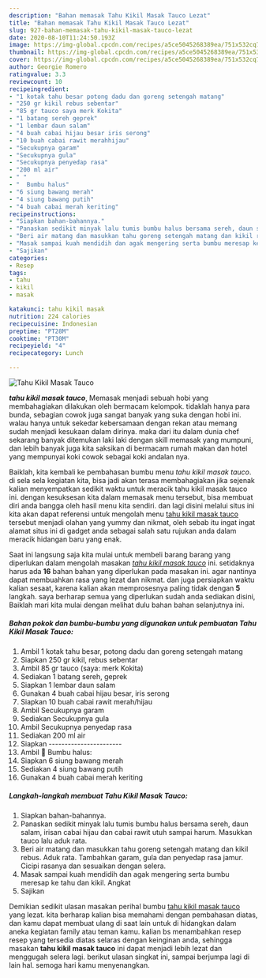 ```yaml
---
description: "Bahan memasak Tahu Kikil Masak Tauco Lezat"
title: "Bahan memasak Tahu Kikil Masak Tauco Lezat"
slug: 927-bahan-memasak-tahu-kikil-masak-tauco-lezat
date: 2020-08-10T11:24:50.193Z
image: https://img-global.cpcdn.com/recipes/a5ce5045268389ea/751x532cq70/tahu-kikil-masak-tauco-foto-resep-utama.jpg
thumbnail: https://img-global.cpcdn.com/recipes/a5ce5045268389ea/751x532cq70/tahu-kikil-masak-tauco-foto-resep-utama.jpg
cover: https://img-global.cpcdn.com/recipes/a5ce5045268389ea/751x532cq70/tahu-kikil-masak-tauco-foto-resep-utama.jpg
author: Georgie Romero
ratingvalue: 3.3
reviewcount: 10
recipeingredient:
- "1 kotak tahu besar potong dadu dan goreng setengah matang"
- "250 gr kikil rebus sebentar"
- "85 gr tauco saya merk Kokita"
- "1 batang sereh geprek"
- "1 lembar daun salam"
- "4 buah cabai hijau besar iris serong"
- "10 buah cabai rawit merahhijau"
- "Secukupnya garam"
- "Secukupnya gula"
- "Secukupnya penyedap rasa"
- "200 ml air"
- " "
- "  Bumbu halus"
- "6 siung bawang merah"
- "4 siung bawang putih"
- "4 buah cabai merah keriting"
recipeinstructions:
- "Siapkan bahan-bahannya."
- "Panaskan sedikit minyak lalu tumis bumbu halus bersama sereh, daun salam, irisan cabai hijau dan cabai rawit utuh sampai harum. Masukkan tauco lalu aduk rata."
- "Beri air matang dan masukkan tahu goreng setengah matang dan kikil rebus. Aduk rata. Tambahkan garam, gula dan penyedap rasa jamur. Cicipi rasanya dan sesuaikan dengan selera."
- "Masak sampai kuah mendidih dan agak mengering serta bumbu meresap ke tahu dan kikil. Angkat"
- "Sajikan"
categories:
- Resep
tags:
- tahu
- kikil
- masak

katakunci: tahu kikil masak 
nutrition: 224 calories
recipecuisine: Indonesian
preptime: "PT28M"
cooktime: "PT30M"
recipeyield: "4"
recipecategory: Lunch

---
```



![Tahu Kikil Masak Tauco](https://img-global.cpcdn.com/recipes/a5ce5045268389ea/751x532cq70/tahu-kikil-masak-tauco-foto-resep-utama.jpg)

<b><i>tahu kikil masak tauco</i></b>, Memasak menjadi sebuah hobi yang membahagiakan dilakukan oleh bermacam kelompok. tidaklah hanya para bunda, sebagian cowok juga sangat banyak yang suka dengan hobi ini. walau hanya untuk sekedar kebersamaan dengan rekan atau memang sudah menjadi kesukaan dalam dirinya. maka dari itu dalam dunia chef sekarang banyak ditemukan laki laki dengan skill memasak yang mumpuni, dan lebih banyak juga kita saksikan di bermacam rumah makan dan hotel yang mempunyai koki cowok sebagai koki andalan nya.

Baiklah, kita kembali ke pembahasan bumbu menu <i>tahu kikil masak tauco</i>. di sela sela kegiatan kita, bisa jadi akan terasa membahagiakan jika sejenak kalian menyempatkan sedikit waktu untuk meracik tahu kikil masak tauco ini. dengan kesuksesan kita dalam memasak menu tersebut, bisa membuat diri anda bangga oleh hasil menu kita sendiri. dan lagi disini melalui situs ini kita akan dapat referensi untuk mengolah menu <u>tahu kikil masak tauco</u> tersebut menjadi olahan yang yummy dan nikmat, oleh sebab itu ingat ingat alamat situs ini di gadget anda sebagai salah satu rujukan anda dalam meracik hidangan baru yang enak.




Saat ini langsung saja kita mulai untuk membeli barang barang yang diperlukan dalam mengolah masakan <u><i>tahu kikil masak tauco</i></u> ini. setidaknya harus ada <b>16</b> bahan bahan yang diperlukan pada masakan ini. agar nantinya dapat membuahkan rasa yang lezat dan nikmat. dan juga persiapkan waktu kalian sesaat, karena kalian akan memprosesnya paling tidak dengan <b>5</b> langkah. saya berharap semua yang diperlukan sudah anda sediakan disini, Baiklah mari kita mulai dengan melihat dulu bahan bahan selanjutnya ini.

<!--inarticleads1-->

##### Bahan pokok dan bumbu-bumbu yang digunakan untuk pembuatan Tahu Kikil Masak Tauco:

1. Ambil 1 kotak tahu besar, potong dadu dan goreng setengah matang
1. Siapkan 250 gr kikil, rebus sebentar
1. Ambil 85 gr tauco (saya: merk Kokita)
1. Sediakan 1 batang sereh, geprek
1. Siapkan 1 lembar daun salam
1. Gunakan 4 buah cabai hijau besar, iris serong
1. Siapkan 10 buah cabai rawit merah/hijau
1. Ambil Secukupnya garam
1. Sediakan Secukupnya gula
1. Ambil Secukupnya penyedap rasa
1. Sediakan 200 ml air
1. Siapkan  -----------------------
1. Ambil  🌻 Bumbu halus:
1. Siapkan 6 siung bawang merah
1. Sediakan 4 siung bawang putih
1. Gunakan 4 buah cabai merah keriting




<!--inarticleads2-->

##### Langkah-langkah membuat Tahu Kikil Masak Tauco:

1. Siapkan bahan-bahannya.
1. Panaskan sedikit minyak lalu tumis bumbu halus bersama sereh, daun salam, irisan cabai hijau dan cabai rawit utuh sampai harum. Masukkan tauco lalu aduk rata.
1. Beri air matang dan masukkan tahu goreng setengah matang dan kikil rebus. Aduk rata. Tambahkan garam, gula dan penyedap rasa jamur. Cicipi rasanya dan sesuaikan dengan selera.
1. Masak sampai kuah mendidih dan agak mengering serta bumbu meresap ke tahu dan kikil. Angkat
1. Sajikan




Demikian sedikit ulasan masakan perihal bumbu <u>tahu kikil masak tauco</u> yang lezat. kita berharap kalian bisa memahami dengan pembahasan diatas, dan kamu dapat membuat ulang di saat lain untuk di hidangkan dalam aneka kegiatan family atau teman kamu. kalian bs menambahkan resep resep yang tersedia diatas selaras dengan keinginan anda, sehingga masakan <b>tahu kikil masak tauco</b> ini dapat menjadi lebih lezat dan menggugah selera lagi. berikut ulasan singkat ini, sampai berjumpa lagi di lain hal. semoga hari kamu menyenangkan.
